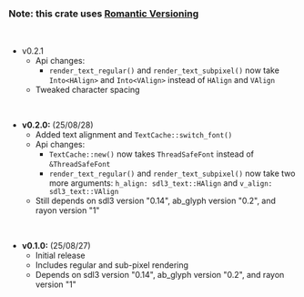 ### Note: this crate uses [Romantic Versioning](https://github.com/romversioning/romver)

<br>

- v0.2.1
  - Api changes:
    - `render_text_regular()` and `render_text_subpixel()` now take `Into<HAlign>` and `Into<VAlign>` instead of `HAlign` and `VAlign`
  - Tweaked character spacing

<br>

- **v0.2.0:** (25/08/28)
  - Added text alignment and `TextCache::switch_font()`
  - Api changes:
    - `TextCache::new()` now takes `ThreadSafeFont` instead of `&ThreadSafeFont`
	- `render_text_regular()` and `render_text_subpixel()` now take two more arguments: `h_align: sdl3_text::HAlign` and `v_align: sdl3_text::VAlign`
  - Still depends on sdl3 version "0.14", ab_glyph version "0.2", and rayon version "1"

<br>

- **v0.1.0:** (25/08/27)
  - Initial release
  - Includes regular and sub-pixel rendering
  - Depends on sdl3 version "0.14", ab_glyph version "0.2", and rayon version "1"
